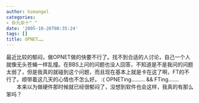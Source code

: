 ```yaml
---
author: hzmangel
categories:
- 杂九杂十^_^
date: '2005-10-26T08:35:24'
tags: []
title: OPNET……
---
```

最近比较的郁闷，做OPNET做的快要不行了。找不到合适的人讨论，自己一个人就像无头苍蝇一样乱撞。在BBS上问的问题也没人回答，不知道是不是我问的问题太弱了，但是我真的就碰到这个问题，而且现在基本上就是卡在这了啊，FT的不行了。顺带着这几天的心情也不怎么好。 :(
OPNETing......... &amp;&amp; FTing.......
 　　本来以为做硬件那时候就已经很郁闷了，没想到软件也会这样，我真的有那么笨吗？
